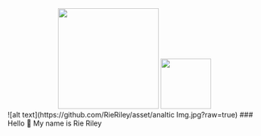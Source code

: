 <div id="header" align="center">
 
  <img src="https://github.com/RieRiley/asset/analtic Img.jpg" width="200"/>
<img src="https://unsplash.com/photos/graphical-user-interface--WXQm_NTK0U)" style=" width:100 ; height:100 "  >

</div>
![alt text](https://github.com/RieRiley/asset/analtic Img.jpg?raw=true)
### Hello 👋 My name is Rie Riley

<!--
**RieRiley/RieRiley** is a ✨ _special_ ✨ repository because its `README.md` (this file) appears on your GitHub profile.

Here are some ideas to get you started:

- 🔭 I’m currently working on ...
- 🌱 I’m currently learning ...
- 👯 I’m looking to collaborate on ...
- 🤔 I’m looking for help with ...
- 💬 Ask me about ...
- 📫 How to reach me: ...
- 😄 Pronouns: ...
- ⚡ Fun fact: ...
-->
